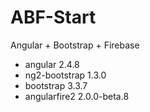 # ABF-Start

Angular + Bootstrap + Firebase

- angular 2.4.8
- ng2-bootstrap 1.3.0
- bootstrap 3.3.7
- angularfire2 2.0.0-beta.8
